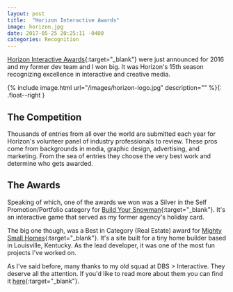 ```yaml
---
layout: post
title:  "Horizon Interactive Awards"
image: horizon.jpg
date: 2017-05-25 20:25:11 -0400
categories: Recognition
---
```

[Horizon Interactive Awards](https://horizoninteractiveawards.com/){:target="_blank"} were just announced for 2016 and my former dev team and I won big. It was Horizon's 15th season recognizing excellence in interactive and creative media.

{% include image.html url="/images/horizon-logo.jpg" description="" %}{: .float--right }

## The Competition

Thousands of entries from all over the world are submitted each year for Horizon's volunteer panel of industry professionals to review. These pros come from backgrounds in media, graphic design, advertising, and marketing. From the sea of entries they choose the very best work and determine who gets awarded.

## The Awards

Speaking of which, one of the awards we won was a Silver in the Self Promotion/Portfolio category for [Build Your Snowman](https://buildyoursnowman.com){:target="_blank"}. It's an interactive game that served as my former agency's holiday card.

The big one though, was a Best in Category (Real Estate) award for [Mighty Small Homes](https://mightysmallhomes.com){:target="_blank"}. It's a site built for a tiny home builder based in Louisville, Kentucky. As the lead developer, it was one of the most fun projects I've worked on.

As I've said before, many thanks to my old squad at DBS > Interactive. They deserve all the attention. If you'd like to read more about them you can find it [here](https://dbswebsite.com){:target="_blank"}.
